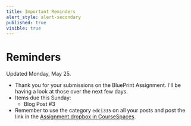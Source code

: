 ```yaml
---
title: Important Reminders
alert_style: alert-secondary
published: true
visible: true
---
```


# Reminders
Updated Monday, May 25.

- Thank you for your submissions on the BluePrint Assignment. I'll be having a look at those over the next few days.
- Items due this Sunday:
  - Blog Post #3
- Remember to use the category `edci335` on all your posts and post the link in the [Assignment dropbox in CourseSpaces](https://coursespaces.uvic.ca).

